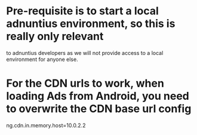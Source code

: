 # Pre-requisite is to start a local adnuntius environment, so this is really only relevant
to adnuntius developers as we will not provide access to a local environment for anyone else.

# For the CDN urls to work, when loading Ads from Android, you need to overwrite the CDN base url config

ng.cdn.in.memory.host=10.0.2.2

